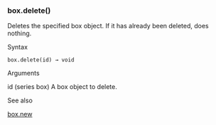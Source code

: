 ### box.delete()

Deletes the specified box object. If it has already been deleted, does nothing.

Syntax

```
box.delete(id) → void
```

Arguments

id (series box) A box object to delete.

See also

[box.new](#fun_box.new)
